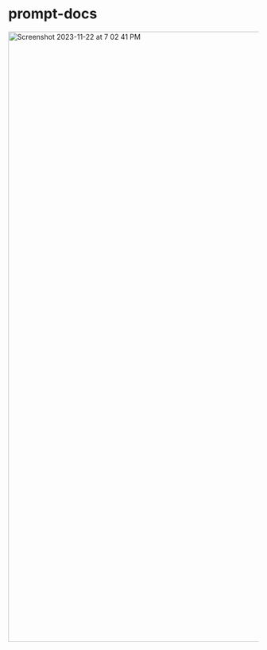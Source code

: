 # prompt-docs
<img width="1229" alt="Screenshot 2023-11-22 at 7 02 41 PM" src="https://github.com/andysingal/prompt-docs/assets/20493493/1b4c078f-ff3e-4661-8b31-e50ee97f9690">
